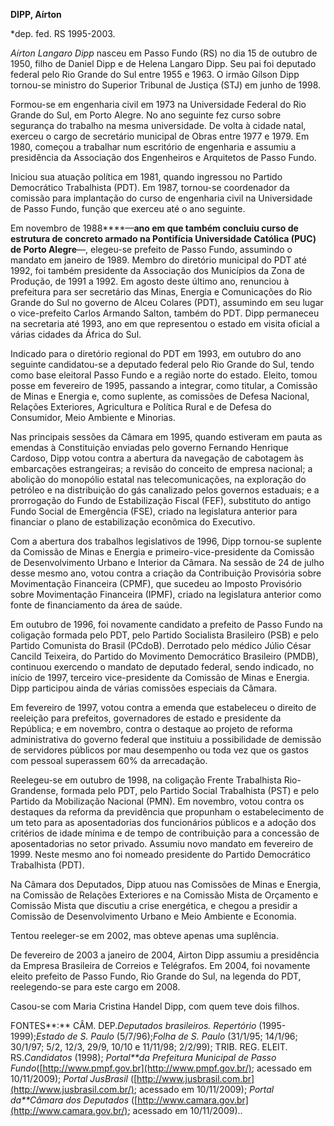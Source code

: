 **DIPP, Aírton**

\*dep. fed. RS 1995-2003.

*Aírton Langaro Dipp* nasceu em Passo Fundo (RS) no dia 15 de outubro de
1950, filho de Daniel Dipp e de Helena Langaro Dipp. Seu pai foi
deputado federal pelo Rio Grande do Sul entre 1955 e 1963. O irmão
Gílson Dipp tornou-se ministro do Superior Tribunal de Justiça (STJ) em
junho de 1998.

Formou-se em engenharia civil em 1973 na Universidade Federal do Rio
Grande do Sul, em Porto Alegre. No ano seguinte fez curso sobre
segurança do trabalho na mesma universidade. De volta à cidade natal,
exerceu o cargo de secretário municipal de Obras entre 1977 e 1979. Em
1980, começou a trabalhar num escritório de engenharia e assumiu a
presidência da Associação dos Engenheiros e Arquitetos de Passo Fundo.

Iniciou sua atuação política em 1981, quando ingressou no Partido
Democrático Trabalhista (PDT). Em 1987, tornou-se coordenador da
comissão para implantação do curso de engenharia civil na Universidade
de Passo Fundo, função que exerceu até o ano seguinte.

Em novembro de 1988****—****ano em que também concluiu curso de
estrutura de concreto armado na Pontifícia Universidade Católica (PUC)
de Porto Alegre****—, elegeu-se prefeito de Passo Fundo, assumindo o
mandato em janeiro de 1989. Membro do diretório municipal do PDT até
1992, foi também presidente da Associação dos Municípios da Zona de
Produção, de 1991 a 1992. Em agosto deste último ano, renunciou à
prefeitura para ser secretário das Minas, Energia e Comunicações do Rio
Grande do Sul no governo de Alceu Colares (PDT), assumindo em seu lugar
o vice-prefeito Carlos Armando Salton, também do PDT. Dipp permaneceu na
secretaria até 1993, ano em que representou o estado em visita oficial a
várias cidades da África do Sul.

Indicado para o diretório regional do PDT em 1993, em outubro do ano
seguinte candidatou-se a deputado federal pelo Rio Grande do Sul, tendo
como base eleitoral Passo Fundo e a região norte do estado. Eleito,
tomou posse em fevereiro de 1995, passando a integrar, como titular, a
Comissão de Minas e Energia e, como suplente, as comissões de Defesa
Nacional, Relações Exteriores, Agricultura e Política Rural e de Defesa
do Consumidor, Meio Ambiente e Minorias.

Nas principais sessões da Câmara em 1995, quando estiveram em pauta as
emendas à Constituição enviadas pelo governo Fernando Henrique Cardoso,
Dipp votou contra a abertura da navegação de cabotagem às embarcações
estrangeiras; a revisão do conceito de empresa nacional; a abolição do
monopólio estatal nas telecomunicações, na exploração do petróleo e na
distribuição do gás canalizado pelos governos estaduais; e a prorrogação
do Fundo de Estabilização Fiscal (FEF), substituto do antigo Fundo
Social de Emergência (FSE), criado na legislatura anterior para
financiar o plano de estabilização econômica do Executivo.

Com a abertura dos trabalhos legislativos de 1996, Dipp tornou-se
suplente da Comissão de Minas e Energia e primeiro-vice-presidente da
Comissão de Desenvolvimento Urbano e Interior da Câmara. Na sessão de 24
de julho desse mesmo ano, votou contra a criação da Contribuição
Provisória sobre Movimentação Financeira (CPMF), que sucedeu ao Imposto
Provisório sobre Movimentação Financeira (IPMF), criado na legislatura
anterior como fonte de financiamento da área de saúde.

Em outubro de 1996, foi novamente candidato a prefeito de Passo Fundo na
coligação formada pelo PDT, pelo Partido Socialista Brasileiro (PSB) e
pelo Partido Comunista do Brasil (PCdoB). Derrotado pelo médico Júlio
César Cancild Teixeira, do Partido do Movimento Democrático Brasileiro
(PMDB), continuou exercendo o mandato de deputado federal, sendo
indicado, no início de 1997, terceiro vice-presidente da Comissão de
Minas e Energia. Dipp participou ainda de várias comissões especiais da
Câmara.

Em fevereiro de 1997, votou contra a emenda que estabeleceu o direito de
reeleição para prefeitos, governadores de estado e presidente da
República; e em novembro, contra o destaque ao projeto de reforma
administrativa do governo federal que instituiu a possibilidade de
demissão de servidores públicos por mau desempenho ou toda vez que os
gastos com pessoal superassem 60% da arrecadação.

Reelegeu-se em outubro de 1998, na coligação Frente Trabalhista
Rio-Grandense, formada pelo PDT, pelo Partido Social Trabalhista (PST) e
pelo Partido da Mobilização Nacional (PMN). Em novembro, votou contra os
destaques da reforma da previdência que propunham o estabelecimento de
um teto para as aposentadorias dos funcionários públicos e a adoção dos
critérios de idade mínima e de tempo de contribuição para a concessão de
aposentadorias no setor privado. Assumiu novo mandato em fevereiro de
1999. Neste mesmo ano foi nomeado presidente do Partido Democrático
Trabalhista (PDT).

Na Câmara dos Deputados, Dipp atuou nas Comissões de Minas e Energia, na
Comissão de Relações Exteriores e na Comissão Mista de Orçamento e
Comissão Mista que discutiu a crise energética, e chegou a presidir a
Comissão de Desenvolvimento Urbano e Meio Ambiente e Economia.

Tentou reeleger-se em 2002, mas obteve apenas uma suplência.

De fevereiro de 2003 a janeiro de 2004, Airton Dipp assumiu a
presidência da Empresa Brasileira de Correios e Telégrafos. Em 2004, foi
novamente eleito prefeito de Passo Fundo, Rio Grande do Sul, na legenda
do PDT, reelegendo-se para este cargo em 2008.

Casou-se com Maria Cristina Handel Dipp, com quem teve dois filhos.

FONTES**:** CÂM. DEP.*Deputados brasileiros. Repertório*
(1995-1999);*Estado de S. Paulo* (5/7/96);*Folha de S. Paulo* (31/1/95;
14/1/96; 30/1/97; 5/2, 12/3, 29/9, 10/10 e 11/11/98; 2/2/99); TRIB. REG.
ELEIT. RS.*Candidatos* (1998); *Portal**da Prefeitura Municipal de Passo
Fundo*([http://www.pmpf.gov.br](http://www.pmpf.gov.br/); acessado em
10/11/2009); *Portal JusBrasil*
([http://www.jusbrasil.com.br](http://www.jusbrasil.com.br/); acessado
em 10/11/2009); *Portal da**Câmara dos Deputados*
([http://www.camara.gov.br](http://www.camara.gov.br/); acessado em
10/11/2009)..

 
